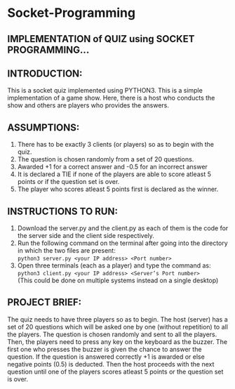 # Socket-Programming

## IMPLEMENTATION of QUIZ using SOCKET PROGRAMMING...

## INTRODUCTION:
This is a socket quiz implemented using PYTHON3. This is a simple implementation of a game show. Here, there is a host who conducts the show and others are players who provides the answers.

## ASSUMPTIONS:
1. There has to be exactly 3 clients (or players) so as to begin with the quiz.
1. The question is chosen randomly from a set of 20 questions.
1. Awarded +1 for a correct answer and -0.5 for an incorrect answer
1. It is declared a TIE if none of the players are able to score atleast 5 points or if the question set is over.
1. The player who scores atleast 5 points first is declared as the winner.

## INSTRUCTIONS TO RUN:
1. Download the server.py and the client.py as each of them is the code for the server side and the client side respectively.
1. Run the following command on the terminal after going into the directory in which the two files are present:<br />
`python3 server.py <your IP address> <Port number>`
1. Open three terminals (each as a player) and type the command as:<br />
`python3 client.py <your IP address> <Server’s Port number>`<br />
(This could be done on multiple systems instead on a single desktop)
  
## PROJECT BRIEF:
The quiz needs to have three players so as to begin. The host (server) has a set of 20 questions which will be asked one by one (without repetition) to all the players. The question is chosen randomly and sent to all the players. Then, the players need to press any key on the keyboard as the buzzer. The first one who presses the buzzer is given the chance to answer the question. If the question is answered correctly +1 is awarded or else negative points (0.5) is deducted. Then the host proceeds with the next question until one of the players scores atleast 5 points or the question set is over.
